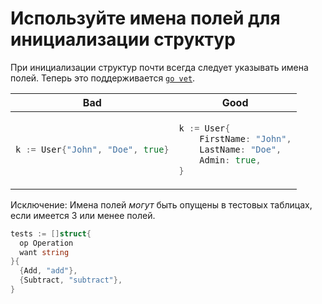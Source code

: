 # Используйте имена полей для инициализации структур

При инициализации структур почти всегда следует указывать имена полей.
Теперь это поддерживается [`go vet`].

[`go vet`]: https://pkg.go.dev/cmd/vet

<table>
<thead><tr><th>Bad</th><th>Good</th></tr></thead>
<tbody>
<tr><td>

```go
k := User{"John", "Doe", true}
```

</td><td>

```go
k := User{
    FirstName: "John",
    LastName: "Doe",
    Admin: true,
}
```

</td></tr>
</tbody></table>

Исключение: Имена полей *могут* быть опущены в тестовых таблицах, если имеется 3 или
менее полей.

```go
tests := []struct{
  op Operation
  want string
}{
  {Add, "add"},
  {Subtract, "subtract"},
}
```
